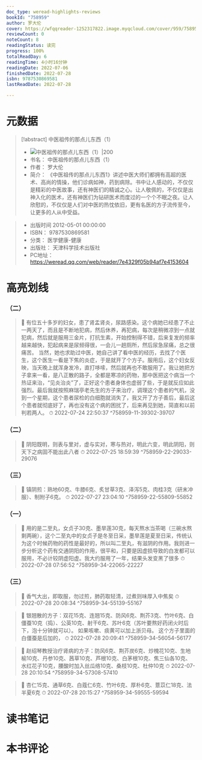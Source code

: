 ```yaml
---
doc_type: weread-highlights-reviews
bookId: "758959"
author: 罗大伦
cover: https://wfqqreader-1252317822.image.myqcloud.com/cover/959/758959/t7_758959.jpg
reviewCount: 0
noteCount: 8
readingStatus: 读完
progress: 100%
totalReadDay: 6
readingTime: 4小时16分钟
readingDate: 2022-07-06
finishedDate: 2022-07-28
isbn: 9787530869581
lastReadDate: 2022-07-28

---
```

# 元数据
> [!abstract] 中医祖传的那点儿东西（1）
> - ![ 中医祖传的那点儿东西（1）|200](https://wfqqreader-1252317822.image.myqcloud.com/cover/959/758959/t7_758959.jpg)
> - 书名： 中医祖传的那点儿东西（1）
> - 作者： 罗大伦
> - 简介：     《中医祖传的那点儿东西1》讲述中医大师们都拥有高超的医术、高尚的情操，他们诊病如神，药到病除。书中让人感动的，不仅仅是精彩的中医故事，还有神医们的精诚之心。让人敬佩的，不仅仅是出神入化的医术，还有神医们为钻研医术而度过的一个个不眠之夜。让人欣慰的，不仅仅是人们对中医的热忱依旧，更有名医的方子流传至今，让更多的人从中受益。

> - 出版时间 2012-05-01 00:00:00
> - ISBN： 9787530869581
> - 分类： 医学健康-健康
> - 出版社： 天津科学技术出版社
> - PC地址：https://weread.qq.com/web/reader/7e4329f05b94af7e4153604

# 高亮划线

### （二）

> 📌 有位五十多岁的妇女，患了肾盂肾炎，尿路感染。这个病她已经患了不止一两天了，而且是不断地犯病，然后休养，再犯病，每次是稍微凉到一点就犯病，然后就是服用三金片，打抗生素，开始控制得不错，后来复发的频率越来越快，犯起病来是尿频得很，一会儿一趟厕所，然后尿急尿痛，总之很痛苦。    当然，她也求助过中医，她自己讲了看中医的经历，去找了个医生，这个医生一看是下焦的炎症，于是就开了个方子。服用后，这个妇女反映，当天晚上就浑身发冷，直打哆嗦，然后就再也不敢服用了。我让她把方子拿来一看，是八正散的路子，全都是寒凉的药物，那中医把这个病当一个热证来治，“见炎治炎”了，正好这个患者身体也虚弱了些，于是就反应如此强烈。最后我就按照麻瑞亭老先生的方子来治疗，调理这个患者的气机，没到一个星期，这个患者尿检的白细胞就消失了，我又开了方子善后，最后这个患者就彻底好了，再也没有这个病的困扰了，后来再见到她，简直和以前判若两人。 
> ⏱ 2022-07-24 22:50:37 ^758959-11-39302-39707

### （二）

> 📌 阴阳既明，则表与里对，虚与实对，寒与热对，明此六变，明此阴阳，则天下之病固不能出此八者 
> ⏱ 2022-07-25 18:59:39 ^758959-22-29033-29076

### （三）

> 📌 镇阴煎：熟地60克、牛膝6克、炙甘草3克、泽泻5克、肉桂3克（研末冲服）、制附子6克。 
> ⏱ 2022-07-27 23:04:10 ^758959-22-55809-55852

### （一）

> 📌 用的是二至丸，女贞子30克、墨旱莲30克，每天熬水当茶喝（三碗水熬剩两碗），这个二至丸中的女贞子是冬至日采，墨旱莲是夏至日采，传统认为这个时候药物的药性是最好的，所以叫二至丸，有滋阴的作用。我则进一步分析这个药有交通阴阳的作用，很平和，只要是因虚损导致的白发都可以服用，不必计较阴虚阳虚。我大约服用了一年，结果头发变黑了很多 
> ⏱ 2022-07-28 07:56:52 ^758959-34-22065-22227

### （三）

> 📌 香气大出，即取服，勿过煎，肺药取轻清，过煮则味厚入中焦矣 
> ⏱ 2022-07-28 20:08:34 ^758959-34-55139-55167

> 📌 银翘散的方子：双花15克、连翘15克、防风6克、荆芥3克、竹叶6克、白僵蚕10克（捣）、公英10克、射干6克、苏叶6克（苏叶要熬好药闭火时后下，泡十分钟就可以）。    如果咳嗽、痰黄可以加上浙贝母。    这个方子里面的白僵蚕是后加的， 
> ⏱ 2022-07-28 20:09:41 ^758959-34-56054-56177

> 📌 赵绍琴教授治疗肾病的方子：防风6克、荆芥炭6克、炒槐花10克、生地榆10克、丹参10克、茜草10克、芦根10克、白茅根10克、焦三仙各10克、水红花子10克，腰酸时加入丝瓜络10克、桑枝10克、杜仲10克 
> ⏱ 2022-07-28 20:10:54 ^758959-34-57308-57410

> 📌 杏仁15克、通草6克、白蔻仁6克、竹叶6克、厚朴6克、薏苡仁18克、法半夏6克 
> ⏱ 2022-07-28 20:15:27 ^758959-34-59555-59594

# 读书笔记

# 本书评论
